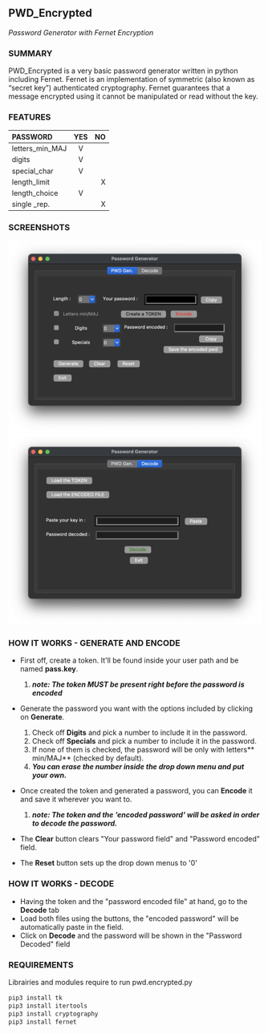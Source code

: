 ## PWD_Encrypted
_Password Generator with Fernet Encryption_

### SUMMARY
PWD_Encrypted is a very basic password generator written in python including Fernet.
Fernet is an implementation of symmetric (also known as “secret key”) authenticated cryptography.
Fernet guarantees that a message encrypted using it cannot be manipulated or read without the key.

### FEATURES
| PASSWORD         |       YES       |       NO      |
|:-----------------|:---------------:| -------------:|
| letters_min_MAJ  |        V        |               |
| digits           |        V        |               |
| special_char     |        V        |               |
| length_limit     |                 |       X       |
| length_choice    |        V        |               |
| single _rep.     |                 |       X       |

### SCREENSHOTS
![Screenshot](https://github.com/gelndjj/PWD_Encrypted/blob/main/img/pwd_gen.png)
![Screenshot](https://github.com/gelndjj/PWD_Encrypted/blob/main/img/pwd_dec.png)

### HOW IT WORKS - GENERATE AND ENCODE
* First off, create a token. It'll be found inside your user path and be named **pass.key**.
  1. ***note: The token MUST be present right before the password is encoded***
* Generate the password you want with the options included by clicking on **Generate**.

  1. Check off **Digits** and pick a number to include it in the password.
  2. Check off **Specials** and pick a number to include it in the password.
  3. If none of them is checked, the password will be only with letters** min/MAJ** (checked by default).
  4. ***You can erase the number inside the drop down menu and put your own.***
  
* Once created the token and generated a password, you can **Encode** it and save it wherever you want to.
   1. ***note: The token and the 'encoded password' will be asked in order to decode the password.***
* The **Clear** button clears "Your password field" and "Password encoded" field.
* The **Reset** button sets up the drop down menus to '0'

### HOW IT WORKS - DECODE
* Having the token and the "password encoded file" at hand, go to the **Decode** tab
* Load both files using the buttons, the "encoded password" will be automatically paste in the field.
* Click on **Decode** and the password will be shown in the "Password Decoded" field

### REQUIREMENTS
Librairies and modules require to run pwd.encrypted.py

```
pip3 install tk
pip3 install itertools
pip3 install cryptography
pip3 install fernet

```
